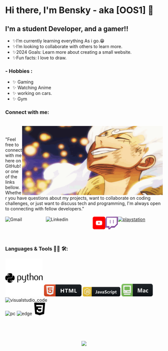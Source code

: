 # Hi there, I'm Bensky - aka [OOS1] 👋 

## I'm a student Developer, and a gamer!!

  - ✨I’m currently learning everything As i go.😁
  - ✨I’m looking to collaborate with others to learn more.
  - ✨2024 Goals: Learn more about creating a small website.
  - ✨Fun facts: I love to draw.
### - Hobbies : 
- ✨ Gaming
- ✨ Watching Anime
- ✨ working on cars.
- ✨ Gym
### Connect with me:
<p>
<!--<img height="220" width="450" align="right" alt="GIF" src="https://github.com/Xx-Ashutosh-xX/Xx-Ashutosh-xX/blob/master/assets/208593.gif">
-->
</br>
<img height="220" width="450" align="right" alt="gif" src="https://github.com/OOS1/OOS1/blob/main/gif/luffy-gear-5-one-piece.gif">
</br>
<br>
"Feel free to connect with me here on GitHub! or one of the links bellow. Whether you have questions about my projects, want to collaborate on coding challenges, or just want to discuss tech and programming, I'm always open to connecting with fellow developers."
 </br>
 </br>
<a href="mailto:benskysain@gmail.com">
 <img align="left" alt="Gmail" width="130" hight="100" src="https://github.com/Xx-Ashutosh-xX/Xx-Ashutosh-xX/blob/master/assets/icons/gmail.png" />
</a>
<a href="https://www.linkedin.com/in/bensky-sainvilus/">
  <img align="left" alt="Linkedin" width="150" hight="100" src="https://github.com/Xx-Ashutosh-xX/Xx-Ashutosh-xX/blob/master/assets/icons/linkedin.png" />
</a>
   <a href="https://www.youtube.com/@skybennation">
 <img align="left" alt="youtube" width="40" hight="100" src="https://github.com/OOS1/OOS1/blob/main/logos/youtube-logo-transparent.png" />
</a>
<a href="https://www.twitch.tv/skybenn">
  <img align="left" alt="twitch" width="40" height="40" src="https://github.com/OOS1/OOS1/blob/main/logos/2993756_twitch_social%20media_icon.png"
</a>
<a href="https://card.psnprofiles.com/1/skyben12.png">
<img src="https://github.com/Xx-Ashutosh-xX/Xx-Ashutosh-xX/blob/master/assets/icons/playstation@3x.png" alt="playstation" width="150" hight="50">
</a>
</br>
</br>
</br>
</a>
<!--
<a href="https://www.reddit.com/user/X_Ashutosh_X">
  <img align="left" alt=" Reddit" width="130" hight="100" src="https://github.com/Xx-Ashutosh-xX/Xx-Ashutosh-xX/blob/master/assets/icons/reddit.png" />
</a>
<a href="https://steamcommunity.com/profiles/76561198182224539/">
  <img align="left" alt="Steam" width="130" hight="100" src="https://github.com/Xx-Ashutosh-xX/Xx-Ashutosh-xX/blob/master/assets/icons/steam.png" />
</a>
 </p>
-->
</br>

### Languages & Tools 👨‍💻 🛠:

<p align="left">
<!-- For more icons please follow  https://github.com/MikeCodesDotNET/ColoredBadges -->
<img src="https://github.com/Xx-Ashutosh-xX/Xx-Ashutosh-xX/blob/master/assets/icons/python.png" alt="python" width="120" hight="60">
<img src="https://github.com/MikeCodesDotNET/ColoredBadges/blob/master/png/dev/languages/html%402x.png" alt="html" width="120" hight="60">
<img src="https://github.com/MikeCodesDotNET/ColoredBadges/blob/master/png/dev/languages/js%402x.png" alt="javascript" width="120" hight="60">
<!--
<img src="https://github.com/Xx-Ashutosh-xX/Xx-Ashutosh-xX/blob/master/assets/icons/ai.png" alt="AI" width="90" hight="50">
<img src="https://github.com/Xx-Ashutosh-xX/Xx-Ashutosh-xX/blob/master/assets/icons/bash.png" alt="bash" width="100" hight="50">
<img src="https://github.com/Xx-Ashutosh-xX/Xx-Ashutosh-xX/blob/master/assets/icons/datascience.png" alt="datascience" width="180" hight="50">
</br>
<img src="https://github.com/Xx-Ashutosh-xX/Xx-Ashutosh-xX/blob/master/assets/icons/google_cloud_platform.png" alt="google_cloud_platform" width="270" hight="50">
 -->
 <img src="https://github.com/MikeCodesDotNET/ColoredBadges/blob/master/png/devices/mac.png" alt="mac" width="100" height="40">
 <img src="https://github.com/Xx-Ashutosh-xX/Xx-Ashutosh-xX/blob/master/assets/icons/visualstudio_code.png" alt="visualstudio_code" width="240" hight="50">
</br>
<img src="https://github.com/Xx-Ashutosh-xX/Xx-Ashutosh-xX/blob/master/assets/icons/pc.png" alt="pc" width="100" hight="50">
<img src="https://github.com/Xx-Ashutosh-xX/Xx-Ashutosh-xX/blob/master/assets/icons/edge.png" alt="edge" width="100" hight="50">
<img src="logos/css3.svg" alt="css3"  width="40" hight="50">
</p>
</br>
</br>
</br>

<p align="center" >  
  <a href="https://github.com/anuraghazra/github-readme-stats"> 
<img  src="https://github-readme-stats.vercel.app/api?username=OOS1&&show_icons=true&theme=radical"/>
  </a>
  </p>

